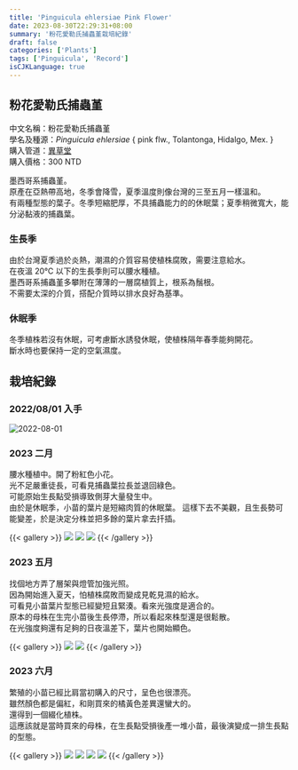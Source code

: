 ```yaml
---
title: 'Pinguicula ehlersiae Pink Flower'
date: 2023-08-30T22:29:31+08:00
summary: '粉花愛勒氏捕蟲堇栽培紀錄'
draft: false
categories: ['Plants']
tags: ['Pinguicula', 'Record']
isCJKLanguage: true
---
```


## 粉花愛勒氏捕蟲堇

中文名稱：粉花愛勒氏捕蟲堇  
學名及種源：*Pinguicula ehlersiae* { pink flw., Tolantonga, Hidalgo, Mex. }  
購入管道：[異草堂](https://www.facebook.com/peplants/?locale=zh_TW)  
購入價格：300 NTD

墨西哥系捕蟲堇。  
原產在亞熱帶高地，冬季會降雪，夏季溫度則像台灣的三至五月一樣溫和。  
有兩種型態的葉子。冬季短縮肥厚，不具捕蟲能力的的休眠葉；夏季稍微寬大，能分泌黏液的捕蟲葉。  

### 生長季

由於台灣夏季過於炎熱，潮濕的介質容易使植株腐敗，需要注意給水。  
在夜溫 20℃ 以下的生長季則可以腰水種植。  
墨西哥系捕蟲堇多攀附在薄薄的一層腐植質上，根系為鬚根。  
不需要太深的介質，搭配介質時以排水良好為基準。  

### 休眠季

冬季植株若沒有休眠，可考慮斷水誘發休眠，使植株隔年春季能夠開花。  
斷水時也要保持一定的空氣濕度。  

## 栽培紀錄

### 2022/08/01 入手

![2022-08-01](./images/2022-08-01.jpg "橘黃色且堆疊緊密的蓮座狀葉子")

### 2023 二月

腰水種植中。開了粉紅色小花。  
光不足嚴重徒長，可看見捕蟲葉拉長並退回綠色。  
可能原始生長點受損導致側芽大量發生中。  
由於是休眠季，小苗的葉片是短縮肉質的休眠葉。
這樣下去不美觀，且生長勢可能變差，於是決定分株並把多餘的葉片拿去扦插。

{{< gallery >}}
  <img src="./images/2023-02-07.jpg" class="grid-w50">
  <img src="./images/2023-02-26.jpg" class="grid-w50">
  <img src="./images/2023-02-16.jpg" class="grid-w50">
{{< /gallery >}}

### 2023 五月

找個地方弄了層架與燈管加強光照。  
因為開始進入夏天，怕植株腐敗而變成見乾見濕的給水。  
可看見小苗葉片型態已經變短且緊湊。看來光強度是適合的。  
原本的母株在生完小苗後生長停滯，所以看起來株型還是很鬆散。  
在光強度夠還有足夠的日夜溫差下，葉片也開始顯色。  

{{< gallery >}}
  <img src="./images/2023-05-18(1).jpg" class="grid-w50">
  <img src="./images/2023-05-18(2).jpg" class="grid-w50">
{{< /gallery >}}

### 2023 六月

繁殖的小苗已經比肩當初購入的尺寸，呈色也很漂亮。  
雖然顏色都是偏紅，和剛買來的橘黃色差異還蠻大的。  
還得到一個綴化植株。  
這應該就是當時買來的母株，在生長點受損後產一堆小苗，最後演變成一排生長點的型態。  

{{< gallery >}}
  <img src="./images/2023-06-16(1).jpg" class="grid-w50">
  <img src="./images/2023-06-16(2).jpg" class="grid-w50">
  <img src="./images/2023-06-16(3).jpg" class="grid-w50">
  <img src="./images/2023-06-16(4).jpg" class="grid-w50">
{{< /gallery >}}
